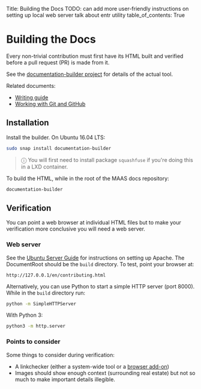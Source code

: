 Title: Building the Docs
TODO: can add more user-friendly instructions on setting up local web server
      talk about entr utility
table_of_contents: True


# Building the Docs

Every non-trivial contribution must first have its HTML built and verified
before a pull request (PR) is made from it.

See the [documentation-builder project][github-documentation-builder] for
details of the actual tool.

Related documents:

- [Writing guide][contributing-writing]
- [Working with Git and GitHub][contributing-git]


## Installation

Install the builder. On Ubuntu 16.04 LTS:

```bash
sudo snap install documentation-builder
```

> ⓘ You will first need to install package `squashfuse` if you're doing this in a LXD container.

To build the HTML, while in the root of the MAAS docs repository:

```bash
documentation-builder
```


## Verification

You can point a web browser at individual HTML files but to make your
verification more conclusive you will need a web server.

### Web server

See the [Ubuntu Server Guide][ubuntu-serverguide-apache] for instructions on
setting up Apache. The DocumentRoot should be the `build` directory. To test,
point your browser at:

```no-highlight
http://127.0.0.1/en/contributing.html
```

Alternatively, you can use Python to start a simple HTTP server (port 8000).
While in the `build` directory run:

```bash
python -m SimpleHTTPServer
```

With Python 3:

```bash
python3 -m http.server
```

### Points to consider

Some things to consider during verification:

- A linkchecker (either a system-wide tool or a
  [browser add-on][browser-linkchecker-addon])
- Images should show enough context (surrounding real estate) but not so much
  to make important details illegible.


<!-- LINKS -->

[github-documentation-builder]: https://github.com/CanonicalLtd/documentation-builder
[ubuntu-serverguide-apache]: https://help.ubuntu.com/lts/serverguide/httpd.html
[browser-linkchecker-addon]: https://chrome.google.com/webstore/detail/check-my-links/ojkcdipcgfaekbeaelaapakgnjflfglf
[contributing-writing]: contributing-writing.md
[contributing-git]: contributing-git.md
